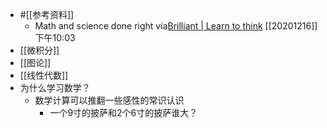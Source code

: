 - #[[参考资料]]
    - Math and science done right
      via[Brilliant | Learn to think](https://brilliant.org/?utm_medium=sponsor&utm_source=podcast&utm_campaign=collegeinfogeek_280920)
      [[20201216]] 下午10:03
- [[微积分]]
- [[图论]]
- [[线性代数]]
- 为什么学习数学？
    - 数学计算可以推翻一些感性的常识认识
        - 一个9寸的披萨和2个6寸的披萨谁大？
